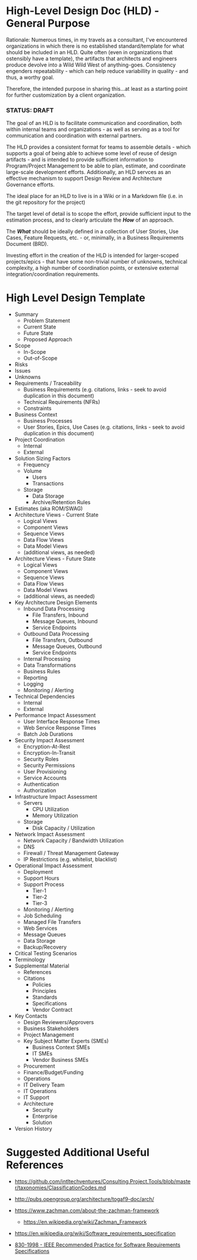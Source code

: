 High-Level Design Doc (HLD) - General Purpose
====

Rationale: Numerous times, in my travels as a consultant, I've encountered organizations in which there is no established standard/template for what should be included in an HLD. Quite often (even in organizations that ostensibly have a template), the artifacts that architects and engineers produce devolve into a Wild Wild West of anything-goes. Consistency engenders repeatability - which can help reduce variabillity in quality - and thus, a worthy goal. 

Therefore, the intended purpose in sharing this...at least as a starting point for further customization by a client organization.

### STATUS: DRAFT

The goal of an HLD is to facilitate communication and coordination, both within internal teams and organizations - as well as serving as a tool for communication and coordination with external partners.

The HLD provides a consistent format for teams to assemble details - which supports a goal of being able to achieve some level of reuse of design artifacts - and is intended to provide sufficient information to Program/Project Management to be able to plan, estimate, and coordinate large-scale development efforts.  Additionally, an HLD servces as an effective mechanism to support Design Review and Architecture Governance efforts.

The ideal place for an HLD to live is in a Wiki or in a Markdown file (i.e. in the git repository for the project)

The target level of detail is to scope the effort, provide sufficient input to the estimation process, and to clearly articulate the ___How___ of an approach.  

The ___What___ should be ideally defined in a collection of User Stories, Use Cases, Feature Requests, etc. - or, minimally, in a Business Requirements Document (BRD).

Investing effort in the creation of the HLD is intended for larger-scoped projects/epics - that have some non-trivial number of unknowns, technical complexity, a high number of coordination points,  or extensive external integration/coordination requirements.


High Level Design Template
====
* Summary
  * Problem Statement
  * Current State
  * Future State
  * Proposed Approach
* Scope
  * In-Scope
  * Out-of-Scope
* Risks
* Issues
* Unknowns 
* Requirements / Traceability
  * Business Requirements (e.g. citations, links - seek to avoid duplication in this document)
  * Technical Requirements (NFRs)
  * Constraints
* Business Context
  * Business Processes
  * User Stories, Epics, Use Cases (e.g. citations, links - seek to avoid duplication in this document)
* Project Coordination 
  * Internal
  * External
* Solution Sizing Factors
  * Frequency
  * Volume
    * Users
    * Transactions
  * Storage
	* Data Storage
	* Archive/Retention Rules
* Estimates (aka ROM/SWAG)
* Architecture Views - Current State
  * Logical Views
  * Component Views
  * Sequence Views
  * Data Flow Views
  * Data Model Views
  * (additional views, as needed)
* Architecture Views - Future State
  * Logical Views
  * Component Views
  * Sequence Views
  * Data Flow Views
  * Data Model Views
  * (additional views, as needed)
* Key Architecture Design Elements
  * Inbound Data Processing
    * File Transfers,  Inbound
	* Message Queues, Inbound
	* Service Endpoints 
  * Outbound Data Processing
	* File Transfers,  Outbound
	* Message Queues, Outbound
	* Service Endpoints 
  * Internal Processing
  * Data Transformations
  * Business Rules
  * Reporting
  * Logging
  * Monitoring / Alerting
* Technical Dependencies
  * Internal 
  * External
* Performance Impact Assessment
  * User Interface Response Times
  * Web Service Response Times
  * Batch Job Durations
* Security Impact Assessment
  * Encryption-At-Rest
  * Encryption-In-Transit
  * Security Roles
  * Security Permissions
  * User Provisioning
  * Service Accounts
  * Authentication
  * Authorization
* Infrastructure Impact Assessment
  * Servers
    * CPU Utilization
    * Memory Utilization
  * Storage
    * Disk Capacity / Utilization
* Network Impact Assessment
  * Network Capacity / Bandwidth Utilization
  * DNS
  * Firewall / Threat Management Gateway
  * IP Restrictions (e.g. whitelist, blacklist)
* Operational Impact Assessment
  * Deployment 
  * Support Hours
  * Support Process
    * Tier-1
    * Tier-2
    * Tier-3
  * Monitoring / Alerting
  * Job Scheduling
  * Managed File Transfers
  * Web Services 
  * Message Queues
  * Data Storage
  * Backup/Recovery
* Critical Testing Scenarios
* Terminology
* Supplemental Material
  * References
  * Citations
    * Policies
	* Principles
	* Standards
	* Specifications
    * Vendor Contract
* Key Contacts
  * Design Reviewers/Approvers
  * Business Stakeholders
  * Project Management
  * Key Subject Matter Experts (SMEs)
    * Business Context SMEs
    * IT SMEs
    * Vendor Business SMEs
  * Procurement
  * Finance/Budget/Funding
  * Operations
  * IT Delivery Team
  * IT Operations
  * IT Support
  * Architecture
    * Security
    * Enterprise
    * Solution
* Version History


Suggested Additional Useful References
====
* https://github.com/intltechventures/Consulting.Project.Tools/blob/master/taxonomies/ClassificationCodes.md

* http://pubs.opengroup.org/architecture/togaf9-doc/arch/

* https://www.zachman.com/about-the-zachman-framework
  * https://en.wikipedia.org/wiki/Zachman_Framework

* https://en.wikipedia.org/wiki/Software_requirements_specification

* [830-1998 - IEEE Recommended Practice for Software Requirements Specifications](https://standards.ieee.org/findstds/standard/830-1998.html)
